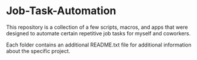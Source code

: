 # Job-Task-Automation
This repository is a collection of a few scripts, macros, and apps that were designed to automate certain repetitive job tasks for myself and coworkers.

Each folder contains an additional README.txt file for additional information about the specific project.
